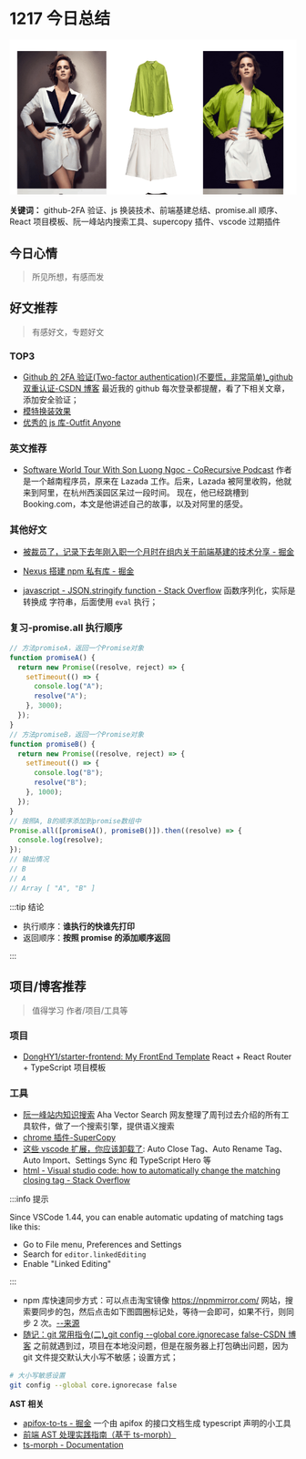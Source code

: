 # 1217 今日总结

![](./imgs/outfit-change.png)

**关键词：** github-2FA 验证、js 换装技术、前端基建总结、promise.all 顺序、React 项目模板、阮一峰站内搜索工具、supercopy 插件、vscode 过期插件

## 今日心情

> 所见所想，有感而发

## 好文推荐

> 有感好文，专题好文

### TOP3

- [Github 的 2FA 验证(Two-factor authentication)(不要慌，非常简单)\_github 双重认证-CSDN 博客](https://blog.csdn.net/sinat_20174131/article/details/129686256) 最近我的 github 每次登录都提醒，看了下相关文章，添加安全验证；
- [模特换装效果](https://www.douyin.com/user/MS4wLjABAAAAeIIkCgELXG6XdUxuE9nQ6W4AfS-aoPFbtmnBL8ytcYtBSyurgePBYZXJpB0LJBCT?modal_id=7312005881678433536&vid=7234520148118408506)
- [优秀的 js 库-Outfit Anyone](https://humanaigc.github.io/outfit-anyone/)

### 英文推荐

- [Software World Tour With Son Luong Ngoc - CoRecursive Podcast](https://corecursive.com/software-world-tour-with-son-luong-ngoc/) 作者是一个越南程序员，原来在 Lazada 工作。后来，Lazada 被阿里收购，他就来到阿里，在杭州西溪园区呆过一段时间。 现在，他已经跳槽到 Booking.com，本文是他讲述自己的故事，以及对阿里的感受。

### 其他好文

- [被裁员了，记录下去年刚入职一个月时在组内关于前端基建的技术分享 - 掘金](https://juejin.cn/post/7256393626682163237)

- [Nexus 搭建 npm 私有库 - 掘金](https://juejin.cn/post/6991852456128806948)
- [javascript - JSON.stringify function - Stack Overflow](https://stackoverflow.com/questions/6754919/json-stringify-function) 函数序列化，实际是转换成 字符串，后面使用 `eval` 执行；

### 复习-promise.all 执行顺序

```js
// 方法promiseA，返回一个Promise对象
function promiseA() {
  return new Promise((resolve, reject) => {
    setTimeout(() => {
      console.log("A");
      resolve("A");
    }, 3000);
  });
}
// 方法promiseB，返回一个Promise对象
function promiseB() {
  return new Promise((resolve, reject) => {
    setTimeout(() => {
      console.log("B");
      resolve("B");
    }, 1000);
  });
}
// 按照A, B的顺序添加到promise数组中
Promise.all([promiseA(), promiseB()]).then((resolve) => {
  console.log(resolve);
});
// 输出情况
// B
// A
// Array [ "A", "B" ]
```

:::tip 结论

- 执行顺序：**谁执行的快谁先打印**
- 返回顺序：**按照 promise 的添加顺序返回**

:::

## 项目/博客推荐

> 值得学习 作者/项目/工具等

### 项目

- [DongHY1/starter-frontend: My FrontEnd Template](https://github.com/DongHY1/starter-frontend) React + React Router + TypeScript 项目模板

### 工具

- [阮一峰站内知识搜索](https://www.apigpts.dev/tools) Aha Vector Search 网友整理了周刊过去介绍的所有工具软件，做了一个搜索引擎，提供语义搜索
- [chrome 插件-SuperCopy](https://enablecopy.com/)
- [这些 vscode 扩展，你应该卸载了](https://www.bilibili.com/video/BV1Fw411t7md/): Auto Close Tag、Auto Rename Tag、Auto Import、Settings Sync 和 TypeScript Hero 等
- [html - Visual studio code: how to automatically change the matching closing tag - Stack Overflow](https://stackoverflow.com/questions/51803668/visual-studio-code-how-to-automatically-change-the-matching-closing-tag)

:::info 提示

Since VSCode 1.44, you can enable automatic updating of matching tags like this:

- Go to File menu, Preferences and Settings
- Search for `editor.linkedEditing`
- Enable "Linked Editing"

:::

- npm 库快速同步方式：可以点击淘宝镜像 https://npmmirror.com/ 网站，搜索要同步的包，然后点击如下图圆圈标记处，等待一会即可，如果不行，则同步 2 次。[--来源](https://twitter.com/chenbimo/status/1735614450886193348)
- [随记：git 常用指令(二)\_git config --global core.ignorecase false-CSDN 博客](https://blog.csdn.net/weixin_44869002/article/details/108429528) 之前就遇到过，项目在本地没问题，但是在服务器上打包确出问题，因为 git 文件提交默认大小写不敏感；设置方式；

```sh
# 大小写敏感设置
git config --global core.ignorecase false
```

**AST 相关**

- [apifox-to-ts - 掘金](https://juejin.cn/post/7084828685596885029) 一个由 apifox 的接口文档生成 typescript 声明的小工具
- [前端 AST 处理实践指南（基于 ts-morph）](https://gist.github.com/banyudu/cf5a6c8ff4b6c8acec97a5517c0fa583)
- [ts-morph - Documentation](https://ts-morph.com/)
